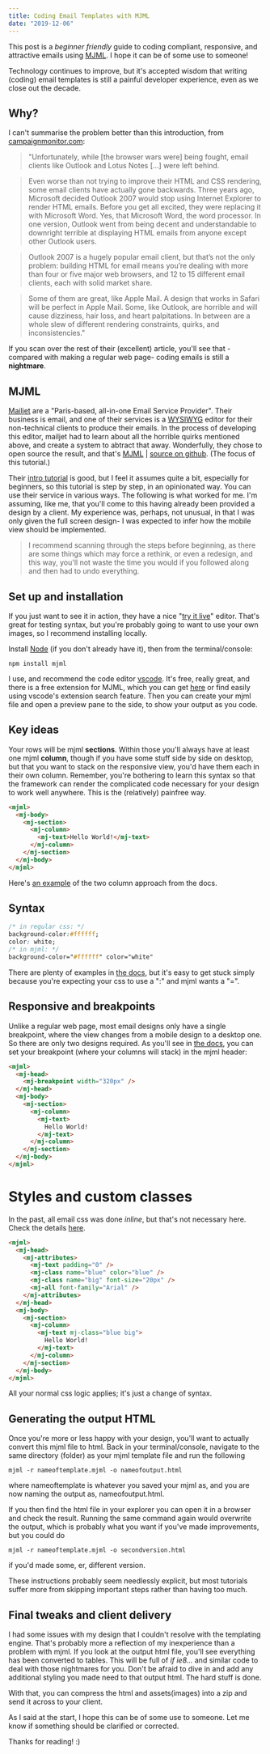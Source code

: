 ```yaml
---
title: Coding Email Templates with MJML
date: "2019-12-06"
---
```


This post is a _beginner friendly_ guide to coding compliant, responsive, and attractive emails using [MJML](https://mjml.io/). I hope it can be of some use to someone!

Technology continues to improve, but it's accepted wisdom that writing (coding) email templates is still a painful developer experience, even as we close out the decade.

## Why?

I can't summarise the problem better than this introduction, from [campaignmonitor.com](https://www.campaignmonitor.com/dev-resources/guides/coding-html-emails/):

> "Unfortunately, while [the browser wars were] being fought, email clients like Outlook and Lotus Notes [...] were left behind.

> Even worse than not trying to improve their HTML and CSS rendering, some email clients have actually gone backwards. Three years ago, Microsoft decided Outlook 2007 would stop using Internet Explorer to render HTML emails. Before you get all excited, they were replacing it with Microsoft Word. Yes, that Microsoft Word, the word processor. In one version, Outlook went from being decent and understandable to downright terrible at displaying HTML emails from anyone except other Outlook users.

> Outlook 2007 is a hugely popular email client, but that’s not the only problem: building HTML for email means you’re dealing with more than four or five major web browsers, and 12 to 15 different email clients, each with solid market share.

> Some of them are great, like Apple Mail. A design that works in Safari will be perfect in Apple Mail. Some, like Outlook, are horrible and will cause dizziness, hair loss, and heart palpitations. In between are a whole slew of different rendering constraints, quirks, and inconsistencies."

If you scan over the rest of their (excellent) article, you'll see that -compared with making a regular web page- coding emails is still a **nightmare**.

## MJML

[Mailjet](https://www.mailjet.com/) are a "Paris-based, all-in-one Email Service Provider". Their business is email, and one of their services is a [WYSIWYG](https://en.wikipedia.org/wiki/WYSIWYG) editor for their non-technical clients to produce their emails. In the process of developing this editor, mailjet had to learn about all the horrible quirks mentioned above, and create a system to abtract that away. Wonderfully, they chose to open source the result, and that's [MJML](https://mjml.io/) | [source on github](https://github.com/mjmlio/mjml). (The focus of this tutorial.)

Their [intro tutorial](https://mjml.io/getting-started/1) is good, but I feel it assumes quite a bit, especially for beginners, so this tutorial is step by step, in an opinionated way. You can use their service in various ways. The following is what worked for me. I'm assuming, like me, that you'll come to this having already been provided a design by a client. My experience was, perhaps, not unusual, in that I was only given the full screen design- I was expected to infer how the mobile view should be implemented.

> I recommend scanning through the steps before beginning, as there are some things which may force a rethink, or even a redesign, and this way, you'll not waste the time you would if you followed along and then had to undo everything.

## Set up and installation

If you just want to see it in action, they have a nice "[try it live](https://mjml.io/try-it-live)" editor. That's great for testing syntax, but you're probably going to want to use your own images, so I recommend installing locally.

Install [Node](https://nodejs.org/en/) (if you don't already have it), then from the terminal/console:

```shell
npm install mjml
```

I use, and recommend the code editor [vscode](https://code.visualstudio.com/). It's free, really great, and there is a free extension for MJML, which you can get [here](https://marketplace.visualstudio.com/items?itemName=attilabuti.vscode-mjml) or find easily using vscode's extension search feature.
Then you can create your mjml file and open a preview pane to the side, to show your output as you code.

## Key ideas

Your rows will be mjml **sections**. Within those you'll always have at least one mjml **column**, though if you have some stuff side by side on desktop, but that you want to stack on the responsive view, you'd have them each in their own column. Remember, you're bothering to learn this syntax so that the framework can render the complicated code necessary for your design to work well anywhere. This is the (relatively) painfree way.

```html
<mjml>
  <mj-body>
    <mj-section>
      <mj-column>
        <mj-text>Hello World!</mj-text>
      </mj-column>
    </mj-section>
  </mj-body>
</mjml>
```

Here's [an example](https://mjml.io/documentation/#2-columns-section) of the two column approach from the docs.

## Syntax

```css
/* in regular css: */
background-color:#ffffff;
color: white;
/* in mjml: */
background-color="#ffffff" color="white"
```

There are plenty of examples in [the docs](https://mjml.io/documentation/), but it's easy to get stuck simply because you're expecting your css to use a ":" and mjml wants a "=".

## Responsive and breakpoints

Unlike a regular web page, most email designs only have a single breakpoint, where the view changes from a mobile design to a desktop one. So there are only two designs required. As you'll see in [the docs](https://mjml.io/documentation/), you can set your breakpoint (where your columns will stack) in the mjml header:

```html
<mjml>
  <mj-head>
    <mj-breakpoint width="320px" />
  </mj-head>
  <mj-body>
    <mj-section>
      <mj-column>
        <mj-text>
          Hello World!
        </mj-text>
      </mj-column>
    </mj-section>
  </mj-body>
</mjml>
```

# Styles and custom classes

In the past, all email css was done _inline_, but that's not necessary here. Check the details [here](https://mjml.io/documentation/#mjml-style).

```html
<mjml>
  <mj-head>
    <mj-attributes>
      <mj-text padding="0" />
      <mj-class name="blue" color="blue" />
      <mj-class name="big" font-size="20px" />
      <mj-all font-family="Arial" />
    </mj-attributes>
  </mj-head>
  <mj-body>
    <mj-section>
      <mj-column>
        <mj-text mj-class="blue big">
          Hello World!
        </mj-text>
      </mj-column>
    </mj-section>
  </mj-body>
</mjml>
```

All your normal css logic applies; it's just a change of syntax.

## Generating the output HTML

Once you're more or less happy with your design, you'll want to actually convert this mjml file to html. Back in your terminal/console, navigate to the same directory (folder) as your mjml template file and run the following

```shell
mjml -r nameoftemplate.mjml -o nameofoutput.html
```

where nameoftemplate is whatever you saved your mjml as, and you are now naming the output as, nameofoutput.html.

If you then find the html file in your explorer you can open it in a browser and check the result. Running the same command again would overwrite the output, which is probably what you want if you've made improvements, but you could do

```shell
mjml -r nameoftemplate.mjml -o secondversion.html
```

if you'd made some, er, different version.

These instructions probably seem needlessly explicit, but most tutorials suffer more from skipping important steps rather than having too much.

## Final tweaks and client delivery

I had some issues with my design that I couldn't resolve with the templating engine. That's probably more a reflection of my inexperience than a problem with mjml. If you look at the output html file, you'll see everything has been converted to tables. This will be full of _if ie8..._ and similar code to deal with those nightmares for you. Don't be afraid to dive in and add any additional styling you made need to that output html. The hard stuff is done.

With that, you can compress the html and assets(images) into a zip and send it across to your client.

As I said at the start, I hope this can be of some use to someone. Let me know if something should be clarified or corrected.

Thanks for reading! :)
